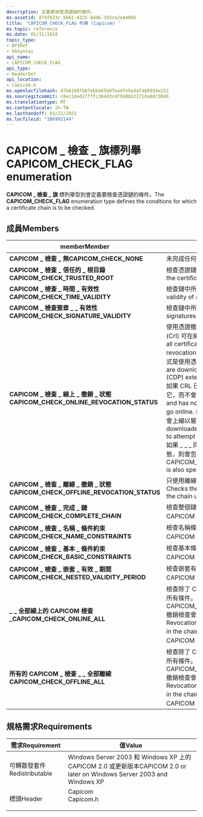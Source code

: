```yaml
---
description: 定義要檢查憑證鏈的條件。
ms.assetid: 87df623c-5661-4325-8dd6-393ce2e44066
title: 'CAPICOM_CHECK_FLAG 列舉 (Capicom) '
ms.topic: reference
ms.date: 05/31/2018
topic_type:
- APIRef
- kbSyntax
api_name:
- CAPICOM_CHECK_FLAG
api_type:
- HeaderDef
api_location:
- Capicom.h
ms.openlocfilehash: 47b6168fb87ebbb65b07eadfe9adaf488934e252
ms.sourcegitcommit: c8ec1ded1ffffc364d3c4f560bb2171da0dc5040
ms.translationtype: MT
ms.contentlocale: zh-TW
ms.lasthandoff: 03/22/2021
ms.locfileid: "106992144"
---
```

# <a name="capicom_check_flag-enumeration"></a><span data-ttu-id="d2fb1-103">CAPICOM \_ 檢查 \_ 旗標列舉</span><span class="sxs-lookup"><span data-stu-id="d2fb1-103">CAPICOM\_CHECK\_FLAG enumeration</span></span>

<span data-ttu-id="d2fb1-104">**CAPICOM \_ 檢查 \_ 旗** 標列舉型別會定義要檢查憑證鏈的條件。</span><span class="sxs-lookup"><span data-stu-id="d2fb1-104">The **CAPICOM\_CHECK\_FLAG** enumeration type defines the conditions for which a certificate chain is to be checked.</span></span>

## <a name="members"></a><span data-ttu-id="d2fb1-105">成員</span><span class="sxs-lookup"><span data-stu-id="d2fb1-105">Members</span></span>



| <span data-ttu-id="d2fb1-106">member</span><span class="sxs-lookup"><span data-stu-id="d2fb1-106">Member</span></span>                                          | <span data-ttu-id="d2fb1-107">描述</span><span class="sxs-lookup"><span data-stu-id="d2fb1-107">Description</span></span>                                                                                                                                                                                                                                                                                                                                                                                                                                                                                                                                     | <span data-ttu-id="d2fb1-108">值</span><span class="sxs-lookup"><span data-stu-id="d2fb1-108">Value</span></span>      |
|-------------------------------------------------|-------------------------------------------------------------------------------------------------------------------------------------------------------------------------------------------------------------------------------------------------------------------------------------------------------------------------------------------------------------------------------------------------------------------------------------------------------------------------------------------------------------------------------------------------|------------|
| <span data-ttu-id="d2fb1-109">**CAPICOM \_ 檢查 \_ 無**</span><span class="sxs-lookup"><span data-stu-id="d2fb1-109">**CAPICOM\_CHECK\_NONE**</span></span>                        | <span data-ttu-id="d2fb1-110">未完成任何有效性檢查。</span><span class="sxs-lookup"><span data-stu-id="d2fb1-110">No validity checking is done.</span></span><br/>                                                                                                                                                                                                                                                                                                                                                                                                                                                                                                        | <span data-ttu-id="d2fb1-111">0x00000000</span><span class="sxs-lookup"><span data-stu-id="d2fb1-111">0x00000000</span></span> |
| <span data-ttu-id="d2fb1-112">**CAPICOM \_ 檢查 \_ 信任的 \_ 根目錄**</span><span class="sxs-lookup"><span data-stu-id="d2fb1-112">**CAPICOM\_CHECK\_TRUSTED\_ROOT**</span></span>               | <span data-ttu-id="d2fb1-113">檢查憑證鏈的根信任。</span><span class="sxs-lookup"><span data-stu-id="d2fb1-113">Checks for a trusted root of the certificate chain.</span></span><br/>                                                                                                                                                                                                                                                                                                                                                                                                                                                                                  | <span data-ttu-id="d2fb1-114">0x00000001</span><span class="sxs-lookup"><span data-stu-id="d2fb1-114">0x00000001</span></span> |
| <span data-ttu-id="d2fb1-115">**CAPICOM \_ 檢查 \_ 時間 \_ 有效性**</span><span class="sxs-lookup"><span data-stu-id="d2fb1-115">**CAPICOM\_CHECK\_TIME\_VALIDITY**</span></span>              | <span data-ttu-id="d2fb1-116">檢查鏈中所有憑證的時間有效性。</span><span class="sxs-lookup"><span data-stu-id="d2fb1-116">Checks the time validity of all certificates in the chain.</span></span><br/>                                                                                                                                                                                                                                                                                                                                                                                                                                                                           | <span data-ttu-id="d2fb1-117">0x00000002</span><span class="sxs-lookup"><span data-stu-id="d2fb1-117">0x00000002</span></span> |
| <span data-ttu-id="d2fb1-118">**CAPICOM \_ 檢查簽章 \_ \_ 有效性**</span><span class="sxs-lookup"><span data-stu-id="d2fb1-118">**CAPICOM\_CHECK\_SIGNATURE\_VALIDITY**</span></span>         | <span data-ttu-id="d2fb1-119">檢查鏈中所有憑證的有效簽章。</span><span class="sxs-lookup"><span data-stu-id="d2fb1-119">Checks for valid signatures on all certificates in the chain.</span></span><br/>                                                                                                                                                                                                                                                                                                                                                                                                                                                                        | <span data-ttu-id="d2fb1-120">0x00000004</span><span class="sxs-lookup"><span data-stu-id="d2fb1-120">0x00000004</span></span> |
| <span data-ttu-id="d2fb1-121">**CAPICOM \_ 檢查 \_ 線上 \_ 撤銷 \_ 狀態**</span><span class="sxs-lookup"><span data-stu-id="d2fb1-121">**CAPICOM\_CHECK\_ONLINE\_REVOCATION\_STATUS**</span></span>  | <span data-ttu-id="d2fb1-122">使用憑證撤銷清單來檢查鏈中所有憑證的撤銷狀態， (Crl) 可在線上取得。</span><span class="sxs-lookup"><span data-stu-id="d2fb1-122">Checks the revocation status of all certificates in the chain using certificate revocation lists (CRLs) available online.</span></span> <span data-ttu-id="d2fb1-123">Crl 的下載方式是使用憑證中的 CRL 發佈點 (CDP) 擴充功能。</span><span class="sxs-lookup"><span data-stu-id="d2fb1-123">CRLs are downloaded using the CRL distribution point (CDP) extension in the certificate.</span></span> <br/> <span data-ttu-id="d2fb1-124">如果 CRL 已下載且尚未過期，則 CAPICOM 會使用它，而不會上線。</span><span class="sxs-lookup"><span data-stu-id="d2fb1-124">If the CRL has been downloaded and has not expired, CAPICOM uses it and does not go online.</span></span> <span data-ttu-id="d2fb1-125">如果 CRL 尚未下載或已過期，則 CAPICOM 會上線以嘗試下載 CRL。</span><span class="sxs-lookup"><span data-stu-id="d2fb1-125">If a CRL has not been downloaded or is out of date, CAPICOM goes online to attempt to download the CRL.</span></span><br/> <span data-ttu-id="d2fb1-126">如果 \_ \_ \_ 同時指定了 CAPICOM 檢查離線撤銷 \_ 狀態，則會忽略此旗標。</span><span class="sxs-lookup"><span data-stu-id="d2fb1-126">This flag is ignored if CAPICOM\_CHECK\_OFFLINE\_REVOCATION\_STATUS is also specified.</span></span><br/> | <span data-ttu-id="d2fb1-127">0x00000008</span><span class="sxs-lookup"><span data-stu-id="d2fb1-127">0x00000008</span></span> |
| <span data-ttu-id="d2fb1-128">**CAPICOM \_ 檢查 \_ 離線 \_ 撤銷 \_ 狀態**</span><span class="sxs-lookup"><span data-stu-id="d2fb1-128">**CAPICOM\_CHECK\_OFFLINE\_REVOCATION\_STATUS**</span></span> | <span data-ttu-id="d2fb1-129">只使用離線 Crl 來檢查鏈中所有憑證的撤銷狀態。</span><span class="sxs-lookup"><span data-stu-id="d2fb1-129">Checks the revocation status of all certificates in the chain using only offline CRLs.</span></span> <br/>                                                                                                                                                                                                                                                                                                                                                                                                                                              | <span data-ttu-id="d2fb1-130">0x00000010</span><span class="sxs-lookup"><span data-stu-id="d2fb1-130">0x00000010</span></span> |
| <span data-ttu-id="d2fb1-131">**CAPICOM \_ 檢查 \_ 完成 \_ 鏈**</span><span class="sxs-lookup"><span data-stu-id="d2fb1-131">**CAPICOM\_CHECK\_COMPLETE\_CHAIN**</span></span>             | <span data-ttu-id="d2fb1-132">檢查整個鏈。</span><span class="sxs-lookup"><span data-stu-id="d2fb1-132">Checks the complete chain.</span></span> <span data-ttu-id="d2fb1-133">在 CAPICOM 2.0 中引進。</span><span class="sxs-lookup"><span data-stu-id="d2fb1-133">Introduced in CAPICOM 2.0.</span></span><br/>                                                                                                                                                                                                                                                                                                                                                                                                                                                                                | <span data-ttu-id="d2fb1-134">0x00000020</span><span class="sxs-lookup"><span data-stu-id="d2fb1-134">0x00000020</span></span> |
| <span data-ttu-id="d2fb1-135">**CAPICOM \_ 檢查 \_ 名稱 \_ 條件約束**</span><span class="sxs-lookup"><span data-stu-id="d2fb1-135">**CAPICOM\_CHECK\_NAME\_CONSTRAINTS**</span></span>           | <span data-ttu-id="d2fb1-136">檢查名稱條件約束。</span><span class="sxs-lookup"><span data-stu-id="d2fb1-136">Checks name constraints.</span></span> <span data-ttu-id="d2fb1-137">在 CAPICOM 2.0 中引進。</span><span class="sxs-lookup"><span data-stu-id="d2fb1-137">Introduced in CAPICOM 2.0.</span></span><br/>                                                                                                                                                                                                                                                                                                                                                                                                                                                                                  | <span data-ttu-id="d2fb1-138">0x00000040</span><span class="sxs-lookup"><span data-stu-id="d2fb1-138">0x00000040</span></span> |
| <span data-ttu-id="d2fb1-139">**CAPICOM \_ 檢查 \_ 基本 \_ 條件約束**</span><span class="sxs-lookup"><span data-stu-id="d2fb1-139">**CAPICOM\_CHECK\_BASIC\_CONSTRAINTS**</span></span>          | <span data-ttu-id="d2fb1-140">檢查基本條件約束。</span><span class="sxs-lookup"><span data-stu-id="d2fb1-140">Checks basic constraints.</span></span> <span data-ttu-id="d2fb1-141">在 CAPICOM 2.0 中引進。</span><span class="sxs-lookup"><span data-stu-id="d2fb1-141">Introduced in CAPICOM 2.0.</span></span><br/>                                                                                                                                                                                                                                                                                                                                                                                                                                                                                 | <span data-ttu-id="d2fb1-142">0x00000080</span><span class="sxs-lookup"><span data-stu-id="d2fb1-142">0x00000080</span></span> |
| <span data-ttu-id="d2fb1-143">**CAPICOM \_ 檢查 \_ 嵌套 \_ 有效 \_ 期間**</span><span class="sxs-lookup"><span data-stu-id="d2fb1-143">**CAPICOM\_CHECK\_NESTED\_VALIDITY\_PERIOD**</span></span>    | <span data-ttu-id="d2fb1-144">檢查嵌套有效性。</span><span class="sxs-lookup"><span data-stu-id="d2fb1-144">Checks nested validity.</span></span> <span data-ttu-id="d2fb1-145">在 CAPICOM 2.0 中引進。</span><span class="sxs-lookup"><span data-stu-id="d2fb1-145">Introduced in CAPICOM 2.0.</span></span><br/>                                                                                                                                                                                                                                                                                                                                                                                                                                                                                   | <span data-ttu-id="d2fb1-146">0x00000100</span><span class="sxs-lookup"><span data-stu-id="d2fb1-146">0x00000100</span></span> |
| <span data-ttu-id="d2fb1-147">**\_ \_ 全部線上的 CAPICOM 檢查 \_**</span><span class="sxs-lookup"><span data-stu-id="d2fb1-147">**CAPICOM\_CHECK\_ONLINE\_ALL**</span></span>                 | <span data-ttu-id="d2fb1-148">檢查除了 CAPICOM \_ 檢查 \_ 離線 \_ 撤銷狀態以外 \_ 的所有條件。</span><span class="sxs-lookup"><span data-stu-id="d2fb1-148">Checks all conditions except CAPICOM\_CHECK\_OFFLINE\_REVOCATION\_STATUS.</span></span> <span data-ttu-id="d2fb1-149">撤銷檢查會對鏈中的所有憑證執行，但根憑證除外。</span><span class="sxs-lookup"><span data-stu-id="d2fb1-149">Revocation checks are performed on all certificates in the chain except for the root certificate.</span></span> <span data-ttu-id="d2fb1-150">在 CAPICOM 2.0 中引進。</span><span class="sxs-lookup"><span data-stu-id="d2fb1-150">Introduced in CAPICOM 2.0.</span></span><br/>                                                                                                                                                                                                                                                                                                                               | <span data-ttu-id="d2fb1-151">0x000001EF</span><span class="sxs-lookup"><span data-stu-id="d2fb1-151">0x000001EF</span></span> |
| <span data-ttu-id="d2fb1-152">**所有的 CAPICOM \_ 檢查 \_ \_ 全部離線**</span><span class="sxs-lookup"><span data-stu-id="d2fb1-152">**CAPICOM\_CHECK\_OFFLINE\_ALL**</span></span>                | <span data-ttu-id="d2fb1-153">檢查除了 CAPICOM \_ 檢查 \_ 線上 \_ 撤銷狀態以外 \_ 的所有條件。</span><span class="sxs-lookup"><span data-stu-id="d2fb1-153">Checks all conditions except CAPICOM\_CHECK\_ONLINE\_REVOCATION\_STATUS.</span></span> <span data-ttu-id="d2fb1-154">撤銷檢查會對鏈中的所有憑證執行，但根憑證除外。</span><span class="sxs-lookup"><span data-stu-id="d2fb1-154">Revocation checks are performed on all certificates in the chain except for the root certificate.</span></span> <span data-ttu-id="d2fb1-155">在 CAPICOM 2.0 中引進。</span><span class="sxs-lookup"><span data-stu-id="d2fb1-155">Introduced in CAPICOM 2.0.</span></span><br/>                                                                                                                                                                                                                                                                                                                                | <span data-ttu-id="d2fb1-156">0x000001F7</span><span class="sxs-lookup"><span data-stu-id="d2fb1-156">0x000001F7</span></span> |



## <a name="requirements"></a><span data-ttu-id="d2fb1-157">規格需求</span><span class="sxs-lookup"><span data-stu-id="d2fb1-157">Requirements</span></span>



| <span data-ttu-id="d2fb1-158">需求</span><span class="sxs-lookup"><span data-stu-id="d2fb1-158">Requirement</span></span> | <span data-ttu-id="d2fb1-159">值</span><span class="sxs-lookup"><span data-stu-id="d2fb1-159">Value</span></span> |
|----------------------------|--------------------------------------------------------------------------------------|
| <span data-ttu-id="d2fb1-160">可轉散發套件</span><span class="sxs-lookup"><span data-stu-id="d2fb1-160">Redistributable</span></span><br/> | <span data-ttu-id="d2fb1-161">Windows Server 2003 和 Windows XP 上的 CAPICOM 2.0 或更新版本</span><span class="sxs-lookup"><span data-stu-id="d2fb1-161">CAPICOM 2.0 or later on Windows Server 2003 and Windows XP</span></span><br/>                |
| <span data-ttu-id="d2fb1-162">標頭</span><span class="sxs-lookup"><span data-stu-id="d2fb1-162">Header</span></span><br/>          | <dl> <span data-ttu-id="d2fb1-163"><dt>Capicom</dt></span><span class="sxs-lookup"><span data-stu-id="d2fb1-163"><dt>Capicom.h</dt></span></span> </dl> |



 

 




